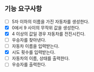 ## 기능 요구사항

- [ ] 5자 이하의 이름을 가진 자동차를 생성한다.
- [x] 0에서 9 사이의 무작위 값을 생성한다.
- [x] 4 이상의 값일 경우 자동차를 전진시킨다.
- [ ] 우승자를 찾아낸다.
- [ ] 자동차 이름을 입력받는다.
- [x] 시도 횟수를 입력받는다.
- [ ] 자동차의 이름, 상태를 출력한다.
- [ ] 우승자를 출력한다.